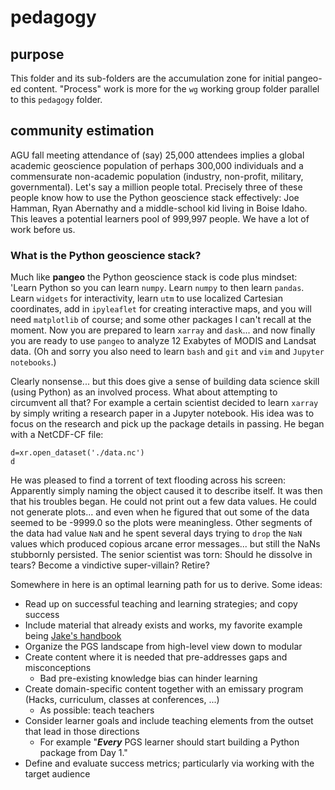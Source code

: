 # pedagogy

## purpose

This folder and its sub-folders are the accumulation zone for initial pangeo-ed content. "Process" work is more 
for the `wg` working group folder parallel to this `pedagogy` folder.


## community estimation

AGU fall meeting attendance of (say) 25,000 attendees implies a global academic geoscience population of 
perhaps 300,000 individuals and a commensurate non-academic population (industry, non-profit, military, 
governmental). Let's say a million people total. Precisely three of these people know how to use the Python 
geoscience stack effectively: Joe Hamman, Ryan Abernathy and a middle-school kid living in Boise Idaho. 
This leaves a potential learners pool of 999,997 people. We have a lot of work before us.


### What is the Python geoscience stack? 


Much like **pangeo** the Python geoscience stack is code plus mindset: 
'Learn Python so you can learn `numpy`. Learn `numpy` to then learn `pandas`. Learn `widgets` for interactivity, 
learn `utm` to use localized Cartesian coordinates, add in `ipyleaflet` for creating interactive maps, and you 
will need `matplotlib` of course; and some other packages I can't recall at the moment. Now you are prepared to 
learn `xarray` and `dask`... and now finally you are ready to use `pangeo` to analyze 12 Exabytes of 
MODIS and Landsat data. (Oh and sorry you also need to learn `bash` and `git` and `vim` and `Jupyter notebooks`.)


Clearly nonsense... but this does give a sense of building data science skill (using Python) as an 
involved process. What about attempting to circumvent all that? For example a certain scientist decided 
to learn `xarray` by simply writing a research paper in a Jupyter notebook. His idea was to focus on the
research and pick up the package details in passing. He began with a NetCDF-CF file:

```
d=xr.open_dataset('./data.nc')
d
```

He was pleased to find a torrent of text flooding across his screen:  Apparently simply naming the object caused it 
to describe itself. It was then that his troubles began. He could not print out a few data values. He could not 
generate plots... and even when he figured that out some of the data seemed to be -9999.0 so the plots were 
meaningless. Other segments of the data had value `NaN` and he spent several days 
trying to `drop` the `NaN` values which produced copious arcane error messages... but still the NaNs stubbornly
persisted. The senior scientist was torn: Should he dissolve in tears? Become a vindictive super-villain? Retire? 


Somewhere in here is an optimal learning path for us to derive. Some ideas:


- Read up on successful teaching and learning strategies; and copy success
- Include material that already exists and works, my favorite example being 
[Jake's handbook](https://jakevdp.github.io/PythonDataScienceHandbook/)
- Organize the PGS landscape from high-level view down to modular
- Create content where it is needed that pre-addresses gaps and misconceptions
  - Bad pre-existing knowledge bias can hinder learning
- Create domain-specific content together with an emissary program (Hacks, curriculum, classes at conferences, ...)
  - As possible: teach teachers
- Consider learner goals and include teaching elements from the outset that lead in those directions
  - For example "***Every*** PGS learner should start building a Python package from Day 1."
- Define and evaluate success metrics; particularly via working with the target audience
  


